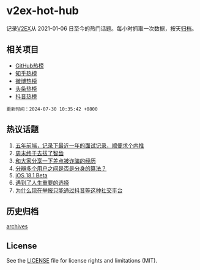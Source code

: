 # v2ex-hot-hub

 记录[V2EX](https://www.v2ex.com/)从 2021-01-06 日至今的热门话题。每小时抓取一次数据，按天[归档](archives)。
 
 ## 相关项目

- [GitHub热榜](https://github.com/lonnyzhang423/github-hot-hub)
- [知乎热榜](https://github.com/lonnyzhang423/zhihu-hot-hub)
- [微博热榜](https://github.com/lonnyzhang423/weibo-hot-hub)
- [头条热榜](https://github.com/lonnyzhang423/toutiao-hot-hub)
- [抖音热榜](https://github.com/lonnyzhang423/douyin-hot-hub)


 `更新时间：2024-07-30 10:35:42 +0800`

## 热议话题

1. [五年前端，记录下最近一年的面试记录，顺便求个内推](https://www.v2ex.com/t/1060838)
1. [周末终于去拔了智齿](https://www.v2ex.com/t/1060828)
1. [和大家分享一下差点被诈骗的经历](https://www.v2ex.com/t/1060842)
1. [分辨多个用户之间是否是分身的算法？](https://www.v2ex.com/t/1060831)
1. [iOS 18.1 Beta](https://www.v2ex.com/t/1061034)
1. [遇到了人生重要的选择](https://www.v2ex.com/t/1060913)
1. [为什么现在举报只能通过抖音等这种社交平台](https://www.v2ex.com/t/1061028)

## 历史归档

[archives](archives)

## License

See the [LICENSE](LICENSE) file for license rights and limitations (MIT).

